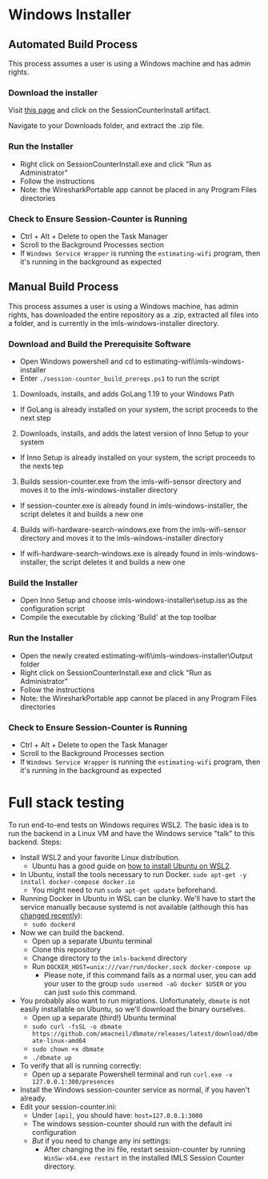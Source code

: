 # Windows Installer

## Automated Build Process

This process assumes a user is using a Windows machine and has admin rights.

### Download the installer

Visit [this page](https://github.com/IMLS/estimating-wifi/actions/runs/3100996980) and click on the SessionCounterInstall artifact.

Navigate to your Downloads folder, and extract the .zip file.

### Run the Installer
- Right click on SessionCounterInstall.exe and click "Run as Administrator"
- Follow the instructions
- Note: the WiresharkPortable app cannot be placed in any Program Files directories

### Check to Ensure Session-Counter is Running
- Ctrl + Alt + Delete to open the Task Manager
- Scroll to the Background Processes section
- If `Windows Service Wrapper` is running the `estimating-wifi` program, then it's running in the background as expected

## Manual Build Process

This process assumes a user is using a Windows machine, has admin rights, has downloaded the entire repository as a .zip, extracted all files into a folder, and is currently in the imls-windows-installer directory.

### Download and Build the Prerequisite Software

- Open Windows powershell and cd to estimating-wifi\imls-windows-installer
- Enter `./session-counter_build_prereqs.ps1` to run the script
 1. Downloads, installs, and adds GoLang 1.19 to your Windows Path
- If GoLang is already installed on your system, the script proceeds to the next step
 2. Downloads, installs, and adds the latest version of Inno Setup to your system
- If Inno Setup is already installed on your system, the script proceeds to the nexts tep
 3. Builds session-counter.exe from the imls-wifi-sensor directory and moves it to the imls-windows-installer directory
- If session-counter.exe is already found in imls-windows-installer, the script deletes it and builds a new one
 4. Builds wifi-hardware-search-windows.exe from the imls-wifi-sensor directory and moves it to the imls-windows-installer directory
- If wifi-hardware-search-windows.exe is already found in imls-windows-installer, the script deletes it and builds a new one

### Build the Installer

- Open Inno Setup and choose imls-windows-installer\setup.iss as the configuration script
- Compile the executable by clicking 'Build' at the top toolbar

### Run the Installer
- Open the newly created estimating-wifi\imls-windows-installer\Output folder
- Right click on SessionCounterInstall.exe and click "Run as Administrator"
- Follow the instructions
- Note: the WiresharkPortable app cannot be placed in any Program Files directories

### Check to Ensure Session-Counter is Running
- Ctrl + Alt + Delete to open the Task Manager
- Scroll to the Background Processes section
- If `Windows Service Wrapper` is running the `estimating-wifi` program, then it's running in the background as expected

# Full stack testing

To run end-to-end tests on Windows requires WSL2. The basic idea is to run the backend in a Linux VM and have the Windows service "talk" to this backend. Steps:

- Install WSL2 and your favorite Linux distribution.
  - Ubuntu has a good guide on [how to install Ubuntu on WSL2](https://ubuntu.com/tutorials/install-ubuntu-on-wsl2-on-windows-10#1-overview).
- In Ubuntu, install the tools necessary to run Docker. `sudo apt-get -y install docker-compose docker.io`
  - You might need to run `sudo apt-get update` beforehand.
- Running Docker in Ubuntu in WSL can be clunky. We'll have to start the service manually because systemd is not available (although this has [changed recently](https://devblogs.microsoft.com/commandline/systemd-support-is-now-available-in-wsl/)):
  - `sudo dockerd`
- Now we can build the backend.
  - Open up a separate Ubuntu terminal
  - Clone this repository
  - Change directory to the `imls-backend` directory
  - Run `DOCKER_HOST=unix:///var/run/docker.sock docker-compose up`
    - Please note, if this command fails as a normal user, you can add your user to the group `sudo usermod -aG docker $USER` or you can just `sudo` this command.
- You probably also want to run migrations. Unfortunately, `dbmate` is not easily installable on Ubuntu, so we'll download the binary ourselves.
  - Open up a separate (third!) Ubuntu terminal
  - `sudo curl -fsSL -o dbmate https://github.com/amacneil/dbmate/releases/latest/download/dbmate-linux-amd64`
  - `sudo chown +x dbmate`
  - `./dbmate up`
- To verify that all is running correctly:
  - Open up a separate Powershell terminal and run `curl.exe -v 127.0.0.1:300/presences`
- Install the Windows session-counter service as normal, if you haven't already.
- Edit your session-counter.ini:
  - Under `[api]`, you should have: `host=127.0.0.1:3000`
  - The windows session-counter should run with the default ini configuration 
  - _But_ if you need to change any ini settings:
    - After changing the ini file, restart session-counter by running `WinSw-x64.exe restart` in the installed IMLS Session Counter directory.
